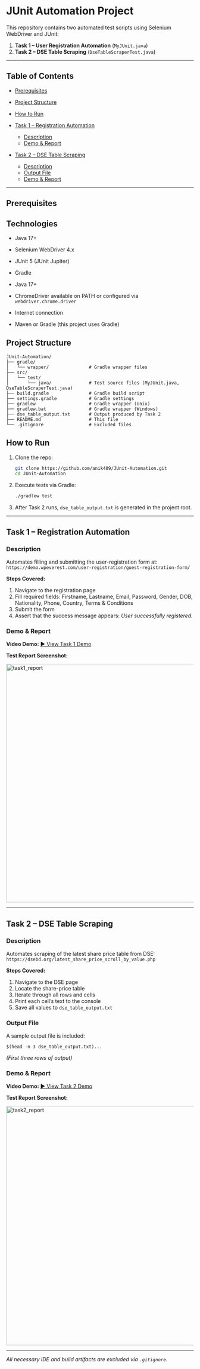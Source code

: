 # JUnit Automation Project

This repository contains two automated test scripts using Selenium WebDriver and JUnit:

1. **Task 1 – User Registration Automation** (`MyJUnit.java`)
2. **Task 2 – DSE Table Scraping** (`DseTableScraperTest.java`)

---

## Table of Contents

* [Prerequisites](#prerequisites)
* [Project Structure](#project-structure)
* [How to Run](#how-to-run)
* [Task 1 – Registration Automation](#task-1--registration-automation)

  * [Description](#description)
  * [Demo & Report](#demo--report)
* [Task 2 – DSE Table Scraping](#task-2--dse-table-scraping)

  * [Description](#description-1)
  * [Output File](#output-file)
  * [Demo & Report](#demo--report-1)

---

## Prerequisites

## Technologies

* Java 17+

* Selenium WebDriver 4.x

* JUnit 5 (JUnit Jupiter)

* Gradle

* Java 17+

* ChromeDriver available on PATH or configured via `webdriver.chrome.driver`

* Internet connection

* Maven or Gradle (this project uses Gradle)

## Project Structure

```
JUnit-Automation/
├── gradle/
│   └── wrapper/               # Gradle wrapper files
├── src/
│   └── test/
│       └── java/              # Test source files (MyJUnit.java, DseTableScraperTest.java)
├── build.gradle               # Gradle build script
├── settings.gradle            # Gradle settings
├── gradlew                    # Gradle wrapper (Unix)
├── gradlew.bat                # Gradle wrapper (Windows)
├── dse_table_output.txt       # Output produced by Task 2
├── README.md                  # This file
└── .gitignore                 # Excluded files

```

## How to Run

1. Clone the repo:

   ```bash
   git clone https://github.com/anik409/JUnit-Automation.git
   cd JUnit-Automation
   ```
2. Execute tests via Gradle:

   ```bash
   ./gradlew test
   ```
3. After Task 2 runs, `dse_table_output.txt` is generated in the project root.

---

## Task 1 – Registration Automation

### Description

Automates filling and submitting the user-registration form at:
`https://demo.wpeverest.com/user-registration/guest-registration-form/`

**Steps Covered:**

1. Navigate to the registration page
2. Fill required fields: Firstname, Lastname, Email, Password, Gender, DOB, Nationality, Phone, Country, Terms & Conditions
3. Submit the form
4. Assert that the success message appears: *User successfully registered.*

### Demo & Report

**Video Demo:** [▶️ View Task 1 Demo](https://drive.google.com/file/d/13CUiTOurI7TGNX86GqSC-48iedzKzDL8/view?usp=drive_link)

**Test Report Screenshot:**

<img width="1271" height="639" alt="task1_report" src="https://github.com/user-attachments/assets/73a27704-7699-4ada-8cb4-2eba0f91a465" />


---

## Task 2 – DSE Table Scraping

### Description

Automates scraping of the latest share price table from DSE:
`https://dsebd.org/latest_share_price_scroll_by_value.php`

**Steps Covered:**

1. Navigate to the DSE page
2. Locate the share-price table
3. Iterate through all rows and cells
4. Print each cell’s text to the console
5. Save all values to `dse_table_output.txt`

### Output File

A sample output file is included:

```
$(head -n 3 dse_table_output.txt)...
```

*(First three rows of output)*

### Demo & Report

**Video Demo:** [▶️ View Task 2 Demo](https://drive.google.com/file/d/108E8msws9EUyPut2v0npN842qKgza4Ml/view?usp=sharing)

**Test Report Screenshot:**

<img width="1267" height="641" alt="task2_report" src="https://github.com/user-attachments/assets/d829310f-1acf-4162-8d7e-9f6a29990218" />


---

*All necessary IDE and build artifacts are excluded via `.gitignore`.*
